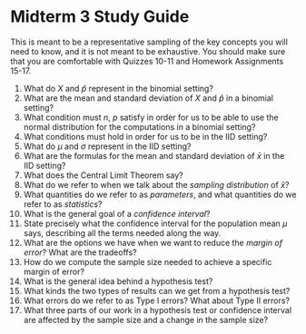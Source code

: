 # Midterm 3 Study Guide

This is meant to be a representative sampling of the key concepts you will need to know, and it is not meant to be exhaustive. You should make sure that you are comfortable with Quizzes 10-11 and Homework Assignments 15-17.

1. What do $X$ and $\hat p$ represent in the binomial setting?
2. What are the mean and standard deviation of $X$ and $\hat p$ in a binomial setting?
3. What condition must $n$, $p$ satisfy in order for us to be able to use the normal distribution for the computations in a binomial setting?
4. What conditions must hold in order for us to be in the IID setting?
5. What do $\mu$ and $\sigma$ represent in the IID setting?
6. What are the formulas for the mean and standard deviation of $\bar x$ in the IID setting?
7. What does the Central Limit Theorem say?
8. What do we refer to when we talk about the *sampling distribution* of $\bar x$?
9. What quantities do we refer to as *parameters*, and what quantities do we refer to as *statistics*?
10. What is the general goal of a *confidence interval*?
11. State precisely what the confidence interval for the population mean $\mu$ says, describing all the terms needed along the way.
12. What are the options we have when we want to reduce the *margin of error*? What are the tradeoffs?
13. How do we compute the sample size needed to achieve a specific margin of error?
14. What is the general idea behind a hypothesis test?
15. What kinds the two types of results can we get from a hypothesis test?
16. What errors do we refer to as Type I errors? What about Type II errors?
17. What three parts of our work in a hypothesis test or confidence interval are affected by the sample size and a change in the sample size?
